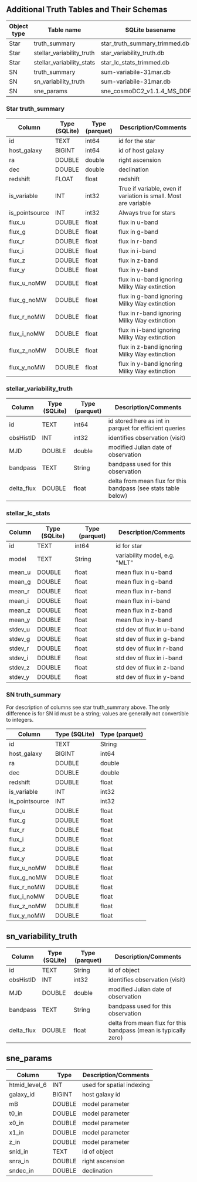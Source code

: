 ## Additional Truth Tables and Their Schemas

| Object type | Table name                | SQLite basename               | Parquet basename                      |
| ----------- | ------------------------- | ----------------------------- | ------------------------------------- |
| Star        | truth_summary             | star_truth_summary_trimmed.db | star_truth_summary_trimmed_int_id.parquet    |
| Star        | stellar_variability_truth | star_variability_truth.db     | star_variability_truth_int_id.parquet |
| Star        | stellar_variability_stats | star_lc_stats_trimmed.db      | star_lc_stats_trimmed_int_id.parquet         |
| SN          | truth_summary             | sum-variabile-31mar.db        | sn_truth_summary.parquet              |
| SN          | sn_variability_truth      | sum-variabile-31mar.db        | sn_variability_truth.parquet          |
| SN          | sne_params                | sne_cosmoDC2_v1.1.4_MS_DDF.db | N/A



### Star truth_summary

| Column         | Type (SQLite) | Type (parquet) | Description/Comments
| -------------- | ------------- | -------------- | -------------------------------------------------------------
| id             | TEXT          | int64          | id for the star
| host_galaxy    | BIGINT        | int64          | id of host galaxy
| ra             | DOUBLE        | double         | right ascension
| dec            | DOUBLE        | double         | declination
| redshift       | FLOAT         | float          | redshift
| is_variable    | INT           | int32          | True if variable, even if variation is small. Most are variable
| is_pointsource | INT           | int32          | Always true for stars
| flux_u         | DOUBLE        | float          | flux in u-band
| flux_g         | DOUBLE        | float          | flux in g-band
| flux_r         | DOUBLE        | float          | flux in r-band
| flux_i         | DOUBLE        | float          | flux in i-band
| flux_z         | DOUBLE        | float          | flux in z-band
| flux_y         | DOUBLE        | float          | flux in y-band
| flux_u_noMW    | DOUBLE        | float          | flux in u-band ignoring Milky Way extinction
| flux_g_noMW    | DOUBLE        | float          | flux in g-band ignoring Milky Way extinction
| flux_r_noMW    | DOUBLE        | float          | flux in r-band ignoring Milky Way extinction
| flux_i_noMW    | DOUBLE        | float          | flux in i-band ignoring Milky Way extinction
| flux_z_noMW    | DOUBLE        | float          | flux in z-band ignoring Milky Way extinction
| flux_y_noMW    | DOUBLE        | float          | flux in y-band ignoring Milky Way extinction

### stellar_variability_truth

| Column         | Type (SQLite) | Type (parquet) | Description/Comments
| -------------- | ------------- | -------------- |---------------------------------------------------------------
| id             | TEXT          | int64          | id stored here as int in parquet for efficient queries
| obsHistID      | INT           | int32          | identifies observation (visit)
| MJD            | DOUBLE        | double         | modified Julian date of observation
| bandpass       | TEXT          | String         | bandpass used for this observation
| delta_flux     | DOUBLE        | float          | delta from mean flux for this bandpass (see stats table below)

### stellar_lc_stats

| Column         | Type (SQLite) | Type (parquet) | Description/Comments
| -------------- | ------------- | -------------- | --------------------
| id             | TEXT          | int64          | id for star
| model          | TEXT          | String         | variability model, e.g. "MLT"
| mean_u         | DOUBLE        | float          | mean flux in u-band
| mean_g         | DOUBLE        | float          | mean flux in g-band
| mean_r         | DOUBLE        | float          | mean flux in r-band
| mean_i         | DOUBLE        | float          | mean flux in i-band
| mean_z         | DOUBLE        | float          | mean flux in z-band
| mean_y         | DOUBLE        | float          | mean flux in y-band
| stdev_u        | DOUBLE        | float          | std dev of flux in u-band
| stdev_g        | DOUBLE        | float          | std dev of flux in g-band
| stdev_r        | DOUBLE        | float          | std dev of flux in r-band
| stdev_i        | DOUBLE        | float          | std dev of flux in i-band
| stdev_z        | DOUBLE        | float          | std dev of flux in z-band
| stdev_y        | DOUBLE        | float          | std dev of flux in y-band

### SN truth_summary

For description of columns see star truth_summary above. The only difference is for SN id must
be a string; values are generally not convertible to integers.

| Column         | Type (SQLite) | Type (parquet)
| -------------- | ------------- | --------------
| id             | TEXT          | String
| host_galaxy    | BIGINT        | int64
| ra             | DOUBLE        | double
| dec            | DOUBLE        | double
| redshift       | DOUBLE        | float
| is_variable    | INT           | int32
| is_pointsource | INT           | int32
| flux_u         | DOUBLE        | float
| flux_g         | DOUBLE        | float
| flux_r         | DOUBLE        | float
| flux_i         | DOUBLE        | float
| flux_z         | DOUBLE        | float
| flux_y         | DOUBLE        | float
| flux_u_noMW    | DOUBLE        | float
| flux_g_noMW    | DOUBLE        | float
| flux_r_noMW    | DOUBLE        | float
| flux_i_noMW    | DOUBLE        | float
| flux_z_noMW    | DOUBLE        | float
| flux_y_noMW    | DOUBLE        | float

## sn_variability_truth

| Column         | Type (SQLite) | Type (parquet) | Description/Comments
| -------------- | ------------- | -------------- | --------------------------------------------------------------
| id             | TEXT          | String         | id of object
| obsHistID      | INT           | int32          | identifies observation (visit)
| MJD            | DOUBLE        | double         | modified Julian date of observation
| bandpass       | TEXT          | String         | bandpass used for this observation
| delta_flux     | DOUBLE        | float          | delta from mean flux for this bandpass (mean is typically zero)

## sne_params

| Column          | Type         | Description/Comments
| --------------- | ----------   | --------------------
| htmid_level_6   | INT          | used for spatial indexing
| galaxy_id       | BIGINT       | host galaxy id
| mB              | DOUBLE       | model parameter
| t0_in           | DOUBLE       | model parameter
| x0_in           | DOUBLE       | model parameter
| x1_in           | DOUBLE       | model parameter
| z_in            | DOUBLE       | model parameter
| snid_in         | TEXT         | id of object
| snra_in         | DOUBLE       | right ascension
| sndec_in        | DOUBLE       | declination
